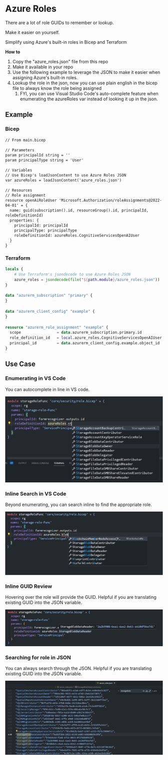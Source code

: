 # Azure Roles

There are a lot of role GUIDs to remember or lookup. 

Make it easier on yourself.

Simplify using Azure's built-in roles in Bicep and Terraform

**How to**

1. Copy the "azure_roles.json" file from this repo
2. Make it available in your repo
3. Use the following example to leverage the JSON to make it easier when assigning Azure's built-in roles.
4. Lookup the role in the json, now you can use plain english in the bicep file to always know the role being assigned 
   1. FYI, you can use Visual Studio Code's auto-complete feature when enumerating the azureRoles var instead of looking it up in the json.


## Example

### Bicep

```bicep
// From main.bicep

// Parameters
param principalId string = ''
param principalType string = 'User'

// Variables
// Use Bicep's loadJsonContent to use Azure Roles JSON
var azureRoles = loadJsonContent('azure_roles.json')

// Resources
// Role assignment
resource openAiRoleUser 'Microsoft.Authorization/roleAssignments@2022-04-01' = {
  name: guid(subscription().id, resourceGroup().id, principalId, roleDefinitionId)
  properties: {
    principalId: principalId
    principalType: principalType
    roleDefinitionId: azureRoles.CognitiveServicesOpenAIUser
  }
}
```

### Terraform

```terraform
locals {
    # Use Terraform's jsondecode to use Azure Roles JSON
    azure_roles = jsondecode(file("${path.module}/azure_roles.json"))
}

data "azurerm_subscription" "primary" {
}

data "azurerm_client_config" "example" {
}
    
resource "azurerm_role_assignment" "example" {
  scope                = data.azurerm_subscription.primary.id
  role_definition_id   = local.azure_roles.CognitiveServicesOpenAIUser
  principal_id         = data.azurerm_client_config.example.object_id
}
```

## Use Case

### Enumerating in VS Code

You can autocomplete in line in VS code.

![Enumerating in VS Code](enumerating-vs_code.png)

### Inline Search in VS Code

Beyond enumerating, you can search inline to find the appropriate role.

![image-20240117171339979](inline-search-vs-code.png)

### Inline GUID Review

Hovering over the role will provide the GUID. Helpful if you are translating existing GUID into the JSON variable.

![Inline GUID Review](inline-guid-review.png)

### Searching for role in JSON

You can always search through the JSON. Helpful if you are translating existing GUID into the JSON variable.

![Searching for role in JSON](searching-for-role-in-json.png)
